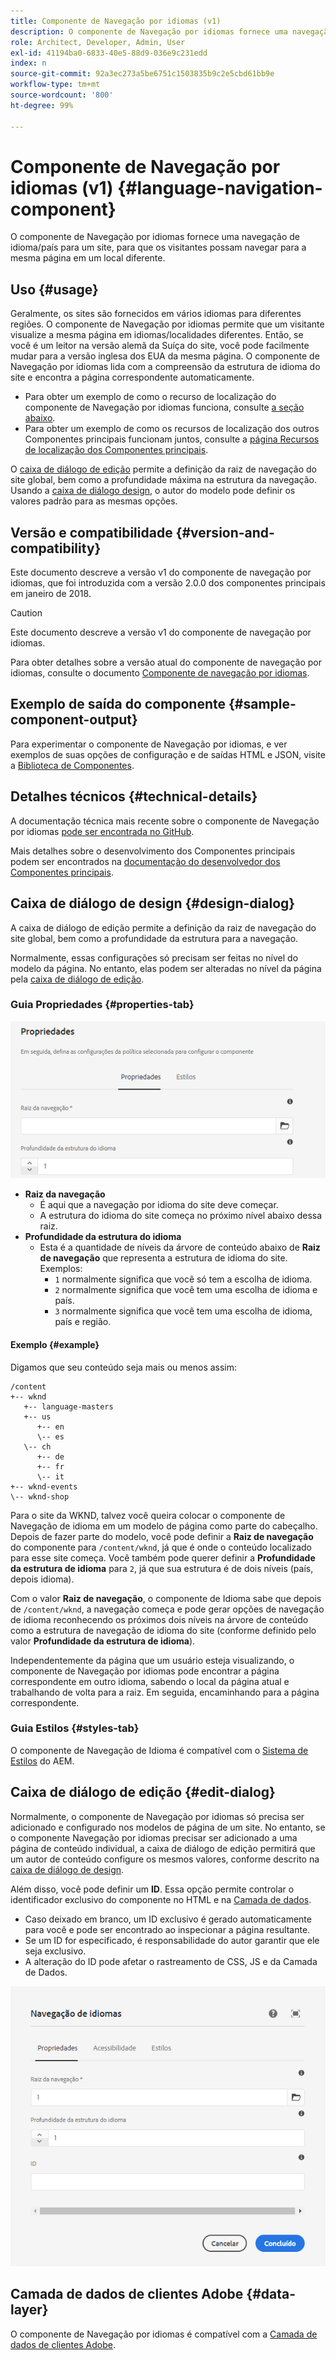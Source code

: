 ```yaml
---
title: Componente de Navegação por idiomas (v1)
description: O componente de Navegação por idiomas fornece uma navegação de idioma/país para um site, para que os visitantes possam navegar para a mesma página em um local diferente.
role: Architect, Developer, Admin, User
exl-id: 41194ba0-6833-40e5-88d9-036e9c231edd
index: n
source-git-commit: 92a3ec273a5be6751c1503835b9c2e5cbd61bb9e
workflow-type: tm+mt
source-wordcount: '800'
ht-degree: 99%

---
```



# Componente de Navegação por idiomas (v1) {#language-navigation-component}

O componente de Navegação por idiomas fornece uma navegação de idioma/país para um site, para que os visitantes possam navegar para a mesma página em um local diferente.

## Uso {#usage}

Geralmente, os sites são fornecidos em vários idiomas para diferentes regiões. O componente de Navegação por idiomas permite que um visitante visualize a mesma página em idiomas/localidades diferentes. Então, se você é um leitor na versão alemã da Suíça do site, você pode facilmente mudar para a versão inglesa dos EUA da mesma página. O componente de Navegação por idiomas lida com a compreensão da estrutura de idioma do site e encontra a página correspondente automaticamente.

* Para obter um exemplo de como o recurso de localização do componente de Navegação por idiomas funciona, consulte [a seção abaixo](#example).
* Para obter um exemplo de como os recursos de localização dos outros Componentes principais funcionam juntos, consulte a [página Recursos de localização dos Componentes principais](/help/get-started/localization.md).

O [caixa de diálogo de edição](#edit-dialog) permite a definição da raiz de navegação do site global, bem como a profundidade máxima na estrutura da navegação. Usando a [caixa de diálogo design](#design-dialog), o autor do modelo pode definir os valores padrão para as mesmas opções.

## Versão e compatibilidade {#version-and-compatibility}

Este documento descreve a versão v1 do componente de navegação por idiomas, que foi introduzida com a versão 2.0.0 dos componentes principais em janeiro de 2018.

>[!CAUTION]
>
>Este documento descreve a versão v1 do componente de navegação por idiomas.
>
>Para obter detalhes sobre a versão atual do componente de navegação por idiomas, consulte o documento [Componente de navegação por idiomas](/help/components/language-navigation.md).

## Exemplo de saída do componente {#sample-component-output}

Para experimentar o componente de Navegação por idiomas, e ver exemplos de suas opções de configuração e de saídas HTML e JSON, visite a [Biblioteca de Componentes](https://adobe.com/go/aem_cmp_library_langnav_br).

## Detalhes técnicos {#technical-details}

A documentação técnica mais recente sobre o componente de Navegação por idiomas [pode ser encontrada no GitHub](https://adobe.com/go/aem_cmp_tech_langnav_v1_br).

Mais detalhes sobre o desenvolvimento dos Componentes principais podem ser encontrados na [documentação do desenvolvedor dos Componentes principais](/help/developing/overview.md).

## Caixa de diálogo de design {#design-dialog}

A caixa de diálogo de edição permite a definição da raiz de navegação do site global, bem como a profundidade da estrutura para a navegação.

Normalmente, essas configurações só precisam ser feitas no nível do modelo da página. No entanto, elas podem ser alteradas no nível da página pela [caixa de diálogo de edição](#edit-dialog).

### Guia Propriedades {#properties-tab}

![Caixa de diálogo de design do componente de Navegação por idiomas](/help/assets/language-navigation-design.png)

* **Raiz da navegação**
   * É aqui que a navegação por idioma do site deve começar.
   * A estrutura do idioma do site começa no próximo nível abaixo dessa raiz.
* **Profundidade da estrutura do idioma**
   * Esta é a quantidade de níveis da árvore de conteúdo abaixo de **Raiz de navegação** que representa a estrutura de idioma do site. Exemplos:
      * `1` normalmente significa que você só tem a escolha de idioma.
      * `2` normalmente significa que você tem uma escolha de idioma e país.
      * `3` normalmente significa que você tem uma escolha de idioma, país e região.

#### Exemplo {#example}

Digamos que seu conteúdo seja mais ou menos assim:

```
/content
+-- wknd
   +-- language-masters
   +-- us
      +-- en
      \-- es
   \-- ch
      +-- de
      +-- fr
      \-- it
+-- wknd-events
\-- wknd-shop
```

Para o site da WKND, talvez você queira colocar o componente de Navegação de idioma em um modelo de página como parte do cabeçalho. Depois de fazer parte do modelo, você pode definir a **Raiz de navegação** do componente para `/content/wknd`, já que é onde o conteúdo localizado para esse site começa. Você também pode querer definir a **Profundidade da estrutura de idioma** para `2`, já que sua estrutura é de dois níveis (país, depois idioma).

Com o valor **Raiz de navegação**, o componente de Idioma sabe que depois de `/content/wknd`, a navegação começa e pode gerar opções de navegação de idioma reconhecendo os próximos dois níveis na árvore de conteúdo como a estrutura de navegação de idioma do site (conforme definido pelo valor **Profundidade da estrutura de idioma**).

Independentemente da página que um usuário esteja visualizando, o componente de Navegação por idiomas pode encontrar a página correspondente em outro idioma, sabendo o local da página atual e trabalhando de volta para a raiz. Em seguida, encaminhando para a página correspondente.

### Guia Estilos {#styles-tab}

O componente de Navegação de Idioma é compatível com o [Sistema de Estilos](/help/get-started/authoring.md#component-styling) do AEM.

## Caixa de diálogo de edição {#edit-dialog}

Normalmente, o componente de Navegação por idiomas só precisa ser adicionado e configurado nos modelos de página de um site. No entanto, se o componente Navegação por idiomas precisar ser adicionado a uma página de conteúdo individual, a caixa de diálogo de edição permitirá que um autor de conteúdo configure os mesmos valores, conforme descrito na [caixa de diálogo de design](#design-dialog).

Além disso, você pode definir um **ID**. Essa opção permite controlar o identificador exclusivo do componente no HTML e na [Camada de dados](/help/developing/data-layer/overview.md).

* Caso deixado em branco, um ID exclusivo é gerado automaticamente para você e pode ser encontrado ao inspecionar a página resultante.
* Se um ID for especificado, é responsabilidade do autor garantir que ele seja exclusivo.
* A alteração do ID pode afetar o rastreamento de CSS, JS e da Camada de Dados.

![Caixa de diálogo de edição do componente Navegação por idiomas](/help/assets/language-navigation-edit.png)

## Camada de dados de clientes Adobe {#data-layer}

O componente de Navegação por idiomas é compatível com a [Camada de dados de clientes Adobe](/help/developing/data-layer/overview.md).
